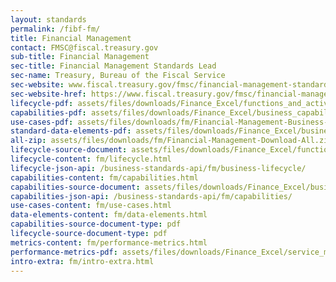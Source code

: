 ```yaml
---
layout: standards
permalink: /fibf-fm/
title: Financial Management
contact: FMSC@fiscal.treasury.gov
sub-title: Financial Management
sec-title: Financial Management Standards Lead
sec-name: Treasury, Bureau of the Fiscal Service
sec-website: www.fiscal.treasury.gov/fmsc/financial-management-standards.html
sec-website-href: https://www.fiscal.treasury.gov/fmsc/financial-management-standards.html
lifecycle-pdf: assets/files/downloads/Finance_Excel/functions_and_activities_2025.xlsx
capabilities-pdf: assets/files/downloads/Finance_Excel/business_capabilities_2025.xlsx
use-cases-pdf: assets/files/downloads/fm/Financial-Management-Business-Use-Cases.zip
standard-data-elements-pdf: assets/files/downloads/Finance_Excel/business_data_elements_2025.xlsx
all-zip: assets/files/downloads/fm/Financial-Management-Download-All.zip
lifecycle-source-document: assets/files/downloads/Finance_Excel/functions_and_activities_2025.xlsx
lifecycle-content: fm/lifecycle.html
lifecycle-json-api: /business-standards-api/fm/business-lifecycle/
capabilities-content: fm/capabilities.html
capabilities-source-document: assets/files/downloads/Finance_Excel/business_capabilities_2025.xlsx
capabilities-json-api: /business-standards-api/fm/capabilities/
use-cases-content: fm/use-cases.html
data-elements-content: fm/data-elements.html
capabilities-source-document-type: pdf
lifecycle-source-document-type: pdf
metrics-content: fm/performance-metrics.html
performance-metrics-pdf: assets/files/downloads/Finance_Excel/service_measures_2025.xlsx
intro-extra: fm/intro-extra.html
---
```



